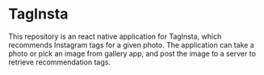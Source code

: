# TagInsta

This repository is an react native application for TagInsta, which recommends Instagram tags for a given photo.
The application can take a photo or pick an image from gallery app, 
and post the image to a server to retrieve recommendation tags.
